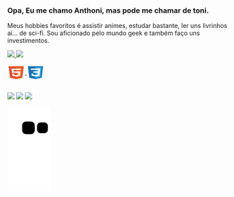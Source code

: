### Opa, Eu me chamo Anthoni, mas pode me chamar de toni.
Meus hobbies favoritos é assistir animes, estudar bastante, ler uns livrinhos aí... de sci-fi. Sou aficionado pelo mundo geek e também faço uns investimentos. 

 <div>
  <a href="https://github.com/anthonibs">
  <img height="150em" src="https://github-readme-stats.vercel.app/api?username=anthonibs&show_icons=true&theme=onedark&include_all_commits=true&count_private=true"/>
  <img height="150em" src="https://github-readme-stats.vercel.app/api/top-langs/?username=anthonibs&layout=compact&langs_count=7&theme=onedark"/>
</div>

<div style="display: inline_block"><br>
<!--   <img align="center" alt="Anthoni-Js" height="30" width="40" src="https://raw.githubusercontent.com/devicons/devicon/master/icons/javascript/javascript-plain.svg"> -->
<!--   <img align="center" alt="Anthoni-Ts" height="30" width="40" src="https://raw.githubusercontent.com/devicons/devicon/master/icons/typescript/typescript-plain.svg"> -->
<!--   <img align="center" alt="Anthoni-React" height="30" width="40" src="https://raw.githubusercontent.com/devicons/devicon/master/icons/react/react-original.svg"> -->
  <img align="center" alt="Anthoni-HTML" height="30" width="40" src="https://raw.githubusercontent.com/devicons/devicon/master/icons/html5/html5-original.svg">
  <img align="center" alt="Anthoni-CSS" height="30" width="40" src="https://raw.githubusercontent.com/devicons/devicon/master/icons/css3/css3-original.svg">
<!--   <img align="center" alt="Anthoni-Python" height="30" width="40" src="https://raw.githubusercontent.com/devicons/devicon/master/icons/python/python-original.svg"> -->
<!--   <img align="center" alt="Anthoni-Csharp" height="30" width="40" src="https://raw.githubusercontent.com/devicons/devicon/master/icons/csharp/csharp-original.svg"> -->
</div>
  
  ##
  
 <div>
  <a href="https://www.instagram.com/anthoni.bs/?hl=pt-br" target="_blank"><img src="https://img.shields.io/badge/Instagram-E4405F?style=for-the-badge&logo=instagram&logoColor=white" target="_blank"></a>
  <a href="https://twitter.com/Anthonibs" target="_blank"><img src="https://img.shields.io/badge/Twitter-1DA1F2?style=for-the-badge&logo=twitter&logoColor=white" target="_blank"></a>
   <a href="https://www.linkedin.com/in/anthoni-broering-dos-santos-483774119/" target="_blank"><img src="https://img.shields.io/badge/LinkedIn-0077B5?style=for-the-badge&logo=linkedin&logoColor=white" target="_blank"></a>
   
 
  ![Snake animation](https://github.com/anthonibs/anthonibs/blob/output/github-contribution-grid-snake.svg)
  
 </div>


